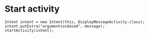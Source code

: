 # Start activity

```
Intent intent = new Intent(this, DisplayMessageActivity.class);
intent.putExtra("argumentsssdasad", message);
startActivity(intent);
```